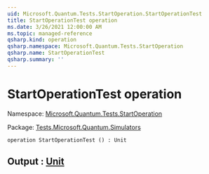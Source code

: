 ```yaml
---
uid: Microsoft.Quantum.Tests.StartOperation.StartOperationTest
title: StartOperationTest operation
ms.date: 3/26/2021 12:00:00 AM
ms.topic: managed-reference
qsharp.kind: operation
qsharp.namespace: Microsoft.Quantum.Tests.StartOperation
qsharp.name: StartOperationTest
qsharp.summary: ''
---
```


# StartOperationTest operation

Namespace: [Microsoft.Quantum.Tests.StartOperation](xref:Microsoft.Quantum.Tests.StartOperation)

Package: [Tests.Microsoft.Quantum.Simulators](https://nuget.org/packages/Tests.Microsoft.Quantum.Simulators)




```qsharp
operation StartOperationTest () : Unit
```


## Output : [Unit](xref:microsoft.quantum.lang-ref.unit)

